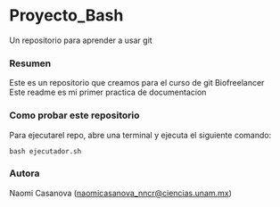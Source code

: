 # Proyecto_Bash
Un repositorio para aprender a usar git 

### Resumen 
Este es un repositorio que creamos para el curso de git Biofreelancer  
Este readme es mi primer practica de documentacion  

### Como probar este repositorio 
Para ejecutarel repo, abre una terminal y ejecuta el siguiente comando:  
```
bash ejecutador.sh
```
### Autora 
Naomi Casanova (naomicasanova_nncr@ciencias.unam.mx)

